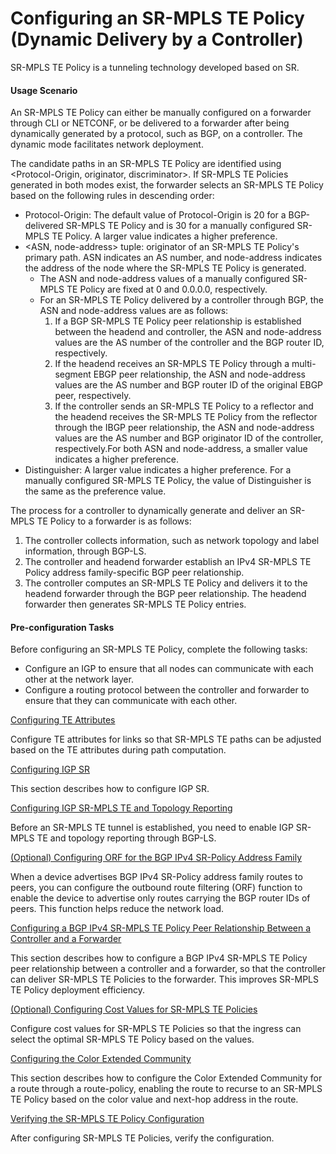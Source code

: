 Configuring an SR-MPLS TE Policy (Dynamic Delivery by a Controller)
===================================================================

SR-MPLS TE Policy is a tunneling technology developed based on SR.

#### Usage Scenario

An SR-MPLS TE Policy can either be manually configured on a forwarder through CLI or NETCONF, or be delivered to a forwarder after being dynamically generated by a protocol, such as BGP, on a controller. The dynamic mode facilitates network deployment.

The candidate paths in an SR-MPLS TE Policy are identified using <Protocol-Origin, originator, discriminator>. If SR-MPLS TE Policies generated in both modes exist, the forwarder selects an SR-MPLS TE Policy based on the following rules in descending order:

* Protocol-Origin: The default value of Protocol-Origin is 20 for a BGP-delivered SR-MPLS TE Policy and is 30 for a manually configured SR-MPLS TE Policy. A larger value indicates a higher preference.
* <ASN, node-address> tuple: originator of an SR-MPLS TE Policy's primary path. ASN indicates an AS number, and node-address indicates the address of the node where the SR-MPLS TE Policy is generated.
  + The ASN and node-address values of a manually configured SR-MPLS TE Policy are fixed at 0 and 0.0.0.0, respectively.
  + For an SR-MPLS TE Policy delivered by a controller through BGP, the ASN and node-address values are as follows:
    1. If a BGP SR-MPLS TE Policy peer relationship is established between the headend and controller, the ASN and node-address values are the AS number of the controller and the BGP router ID, respectively.
    2. If the headend receives an SR-MPLS TE Policy through a multi-segment EBGP peer relationship, the ASN and node-address values are the AS number and BGP router ID of the original EBGP peer, respectively.
    3. If the controller sends an SR-MPLS TE Policy to a reflector and the headend receives the SR-MPLS TE Policy from the reflector through the IBGP peer relationship, the ASN and node-address values are the AS number and BGP originator ID of the controller, respectively.For both ASN and node-address, a smaller value indicates a higher preference.
* Distinguisher: A larger value indicates a higher preference. For a manually configured SR-MPLS TE Policy, the value of Distinguisher is the same as the preference value.

The process for a controller to dynamically generate and deliver an SR-MPLS TE Policy to a forwarder is as follows:

1. The controller collects information, such as network topology and label information, through BGP-LS.
2. The controller and headend forwarder establish an IPv4 SR-MPLS TE Policy address family-specific BGP peer relationship.
3. The controller computes an SR-MPLS TE Policy and delivers it to the headend forwarder through the BGP peer relationship. The headend forwarder then generates SR-MPLS TE Policy entries.

#### Pre-configuration Tasks

Before configuring an SR-MPLS TE Policy, complete the following tasks:

* Configure an IGP to ensure that all nodes can communicate with each other at the network layer.
* Configure a routing protocol between the controller and forwarder to ensure that they can communicate with each other.


[Configuring TE Attributes](../../../../software/nev8r10_vrpv8r16/user/vrp/dc_vrp_sr_all_cfg_0200_4.html)

Configure TE attributes for links so that SR-MPLS TE paths can be adjusted based on the TE attributes during path computation.

[Configuring IGP SR](../../../../software/nev8r10_vrpv8r16/user/vrp/dc_vrp_sr_all_cfg_0068.html)

This section describes how to configure IGP SR.

[Configuring IGP SR-MPLS TE and Topology Reporting](../../../../software/nev8r10_vrpv8r16/user/vrp/dc_vrp_sr_all_cfg_0167.html)

Before an SR-MPLS TE tunnel is established, you need to enable IGP SR-MPLS TE and topology reporting through BGP-LS.

[(Optional) Configuring ORF for the BGP IPv4 SR-Policy Address Family](../../../../software/nev8r10_vrpv8r16/user/vrp/dc_vrp_sr_all_cfg_0272.html)

When a device advertises BGP IPv4 SR-Policy address family routes to peers, you can configure the outbound route filtering (ORF) function to enable the device to advertise only routes carrying the BGP router IDs of peers. This function helps reduce the network load.

[Configuring a BGP IPv4 SR-MPLS TE Policy Peer Relationship Between a Controller and a Forwarder](../../../../software/nev8r10_vrpv8r16/user/vrp/dc_vrp_sr_all_cfg_0069.html)

This section describes how to configure a BGP IPv4 SR-MPLS TE Policy peer relationship between a controller and a forwarder, so that the controller can deliver SR-MPLS TE Policies to the forwarder. This improves SR-MPLS TE Policy deployment efficiency.

[(Optional) Configuring Cost Values for SR-MPLS TE Policies](../../../../software/nev8r10_vrpv8r16/user/vrp/dc_vrp_sr_all_cfg_0267a.html)

Configure cost values for SR-MPLS TE Policies so that the ingress can select the optimal SR-MPLS TE Policy based on the values.

[Configuring the Color Extended Community](../../../../software/nev8r10_vrpv8r16/user/vrp/dc_vrp_sr_all_cfg_0070.html)

This section describes how to configure the Color Extended Community for a route through a route-policy, enabling the route to recurse to an SR-MPLS TE Policy based on the color value and next-hop address in the route.

[Verifying the SR-MPLS TE Policy Configuration](../../../../software/nev8r10_vrpv8r16/user/vrp/dc_vrp_sr_all_cfg_0073.html)

After configuring SR-MPLS TE Policies, verify the configuration.